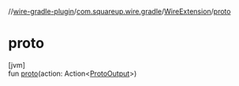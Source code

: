 //[wire-gradle-plugin](../../../index.md)/[com.squareup.wire.gradle](../index.md)/[WireExtension](index.md)/[proto](proto.md)

# proto

[jvm]\
fun [proto](proto.md)(action: Action&lt;[ProtoOutput](../-proto-output/index.md)&gt;)
